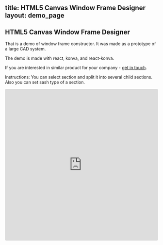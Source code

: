 title: HTML5 Canvas Window Frame Designer
layout: demo_page
---

## HTML5 Canvas Window Frame Designer

That is a demo of window frame constructor. It was made as a prototype of a large CAD system.

The demo is made with react, konva, and react-konva.

If you are interested in similar product for your company - [get in touch](https://lavrton.com/).

Instructions: You can select section and split it into several child sections. Also you can set sash type of a section.


<iframe src="https://codesandbox.io/embed/0xj7zml2zl?autoresize=1&hidenavigation=1" style="width:100%; height:500px; border:0; border-radius: 4px; overflow:hidden;" sandbox="allow-modals allow-forms allow-popups allow-scripts allow-same-origin"></iframe>